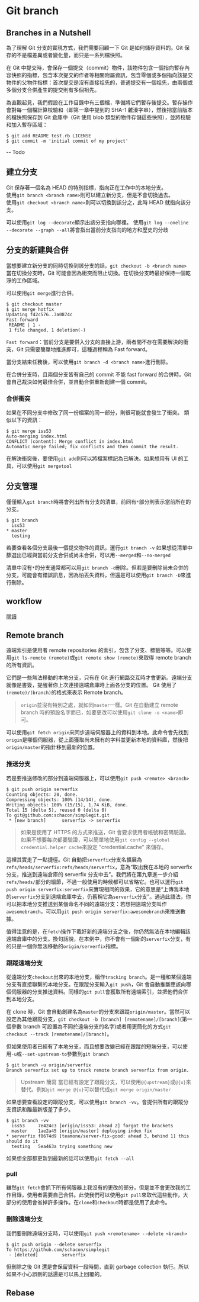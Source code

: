 # Git branch
## Branches in a Nutshell
為了理解 Git 分支的實現方式，我們需要回顧一下 Git 是如何儲存資料的。Git 保存的不是檔差異或者變化量，而只是一系列檔快照。

在 Git 中提交時，會保存一個提交（commit）物件，該物件包含一個指向暫存內容快照的指標，包含本次提交的作者等相關附屬資訊，包含零個或多個指向該提交物件的父物件指標：首次提交是沒有直接祖先的，普通提交有一個祖先，由兩個或多個分支合併產生的提交則有多個祖先。

為直觀起見，我們假設在工作目錄中有三個檔，準備將它們暫存後提交。暫存操作會對每一個檔計算校驗和（即第一章中提到的 SHA-1 雜湊字串），然後把當前版本的檔快照保存到 Git 倉庫中（Git 使用 blob 類型的物件存儲這些快照），並將校驗和加入暫存區域：

	$ git add README test.rb LICENSE
	$ git commit -m 'initial commit of my project'

-- Todo

## 建立分支
Git 保存著一個名為 HEAD 的特別指標，指向正在工作中的本地分支。  
使用`git branch <branch name>`則可以建立新分支，但是不會切換過去。  
使用`git checkout <branch name>`則可以切換到該分之，此時 HEAD 就指向該分支。

可以使用`git log --decorate`顯示出該分支指向哪裡。
使用`git log --oneline --decorate --graph --all`將會指出當前分支指向的地方和歷史的分歧

## 分支的新建與合併
當想要建立新分支的同時切換到該分支的話，`git checkout -b <branch name>`  
當在切換分支時，Git 可能會因為衝突而阻止切換。在切換分支時最好保持一個乾淨的工作區域。  

可以使用`git merge`進行合併。

	$ git checkout master
	$ git merge hotfix
	Updating f42c576..3a0874c
	Fast-forward
	 README | 1 -
	 1 file changed, 1 deletion(-)

`Fast forward`：當前分支是要併入分支的直接上游，兩者間不存在需要解決的衝突，Git 只需要簡單地推進即可，這種過程稱為 Fast forward。  

當分支結束任務後，可以使用`git branch -d <branch name>`進行刪除。

在合併分支時，且兩個分支皆有自己的 commit 不能 fast forward 的合併時。Git 會自己裁決如何最佳合併，並自動合併重新創建一個 commit。

### 合併衝突
如果在不同分支中修改了同一份檔案的同一部分，則很可能就會發生了衝突。
類似以下的資訊：

	$ git merge iss53
	Auto-merging index.html
	CONFLICT (content): Merge conflict in index.html
	Automatic merge failed; fix conflicts and then commit the result.
	
在解決衝突後，要使用`git add`則可以將檔案標記為已解決。如果想用有 UI 的工具，可以使用`git mergetool`

## 分支管理
僅僅輸入`git branch`時將會列出所有分支的清單，前同有`*`部分則表示當前所在的分支。

	$ git branch
	  iss53
	* master
	  testing
	  
若要查看各個分支最後一個提交物件的資訊，運行`git branch -v`
如果想從清單中篩選出已經與當前分支合併或尚未合併，可以用`--merged`和`--no-merged`

清單中沒有`*`的分支通常都可以用`git branch -d`刪除。但若是要刪除尚未合併的分支，可能會有錯誤訊息，因為怕丟失資料，但還是可以使用`git branch -D`來進行刪除。

## workflow
[閱讀](https://git-scm.com/book/en/v2/Git-Branching-Branching-Workflows)

## Remote branch
遠端索引是使用者 remote repositories 的索引，包含了分支、標籤等等。可以使用`git ls-remote (remote)`或`git remote show (remote)`來取得 remote branch 的所有資訊。

它們是一些無法移動的本地分支，只有在 Git 進行網路交互時才會更新。遠端分支就像是書簽，提醒著你上次連接遠端倉庫時上面各分支的位置。
Git 使用了`(remote)/(branch)`的格式來表示 Remote branch。

>`origin`並沒有特別之處，就如同`master`一樣。Git 在自動建立 remote branch 時的預設名字而已，如要更改可以使用`git clone -o <name>`即可。

可以使用`git fetch origin`來同步遠端伺服器上的資料到本地。此命令會先找到`origin`是哪個伺服器，從上面獲取尚未擁有的字料並更新本地的資料庫，然後把`origin/master`的指針移到最新的位置。

### 推送分支
若是要推送修改的部分到遠端伺服器上，可以使用`git push <remote> <branch>` 

	$ git push origin serverfix
	Counting objects: 20, done.
	Compressing objects: 100% (14/14), done.
	Writing objects: 100% (15/15), 1.74 KiB, done.
	Total 15 (delta 5), reused 0 (delta 0)
	To git@github.com:schacon/simplegit.git
	 * [new branch]      serverfix -> serverfix

> 如果是使用了 HTTPS 的方式來推送，Git 會要求使用者帳號和密碼驗證。如果不想要每次都要驗證，可以簡單地使用`git config --global credential.helper cache`來設定 "credential.cache" 來儲存。

這裡其實走了一點捷徑。Git 自動把`serverfix`分支名擴展為`refs/heads/serverfix:refs/heads/serverfix`，意為“取出我在本地的 serverfix 分支，推送到遠端倉庫的 serverfix 分支中去”。我們將在第九章進一步介紹`refs/heads/`部分的細節，不過一般使用的時候都可以省略它。也可以運行`git push origin serverfix:serverfix`來實現相同的效果，它的意思是“上傳我本地的`serverfix`分支到遠端倉庫中去，仍舊稱它為`serverfix`分支”。通過此語法，你可以把本地分支推送到某個命名不同的遠端分支：若想把遠端分支叫作`awesomebranch`，可以用`git push origin serverfix:awesomebranch`來推送數據。

值得注意的是，在`fetch`操作下載好新的遠端分支之後，你仍然無法在本地編輯該遠端倉庫中的分支。換句話說，在本例中，你不會有一個新的`serverfix`分支，有的只是一個你無法移動的`origin/serverfix`指標。

### 跟蹤遠端分支
從遠端分支`checkout`出來的本地分支，稱作`tracking branch`。是一種和某個遠端分支有直接聯繫的本地分支。在跟蹤分支輸入`git push`，Git 會自動推斷應該向哪個伺服器的分支推送資料。同樣的`git pull`會獲取所有遠端索引，並把他們合併到本地分支。

在 clone 時，Git 會自動創建名為`master`的分支來跟蹤`origin/master`。當然可以設定為其他跟蹤分支，`git checkout -b [branch] [remotename]/[branch]`(第一個參數 branch 可設置為不同於遠端分支的名字)或者用更簡化的方式`git checkout --track [remotename]/[branch]`。

但如果使用者已經有了本地分支，而且想要改變已經在跟蹤的短端分支，可以使用`-u`或`--set-upstream-to`參數到`git branch`

	$ git branch -u origin/serverfix
	Branch serverfix set up to track remote branch serverfix from origin.
	
>Upstream 簡寫
>當已經有設定了跟蹤分支，可以使用`@{upstream}`或`@{u}`來替代。例如`git merge @{u}`可以替代成`git merge origin/master`

如果想要查看設定的跟蹤分支，可以使用`git branch -vv`。會提供所有的跟蹤分支資訊和離最新版差了多少。

	$ git branch -vv
	  iss53     7e424c3 [origin/iss53: ahead 2] forgot the brackets
	  master    1ae2a45 [origin/master] deploying index fix
	* serverfix f8674d9 [teamone/server-fix-good: ahead 3, behind 1] this should do it
	  testing   5ea463a trying something new
	  
如果想全部都更新到最新的話可以使用`git fetch --all`

### pull
雖然`git fetch`會抓下所有伺服器上我沒有的更改的部分，但是並不會更改我的工作目錄，使用者需要自己合併。此使我們可以使用`git pull`來取代這些動作，大部分的使用會省掉許多操作。在`clone`和`checkout`時都是使用了此命令。

### 刪除遠端分支
我們要刪除遠端分支時，可以使用`git push <remotename> --delete <branch>`

	$ git push origin --delete serverfix
	To https://github.com/schacon/simplegit
	 - [deleted]         serverfix

但刪除之後 Git 還是會保留資料一段時間，直到 garbage collection 執行。所以如果不小心誤刪的話還是可以馬上回覆的。

## Rebase
